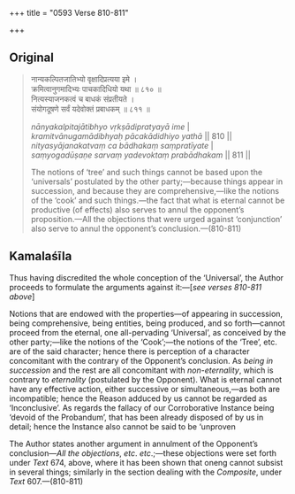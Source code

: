 +++
title = "0593 Verse 810-811"

+++
## Original 
>
> नान्यकल्पितजातिभ्यो वृक्षादिप्रत्यया इमे ।  
> क्रमित्वानुगमादिभ्यः पाचकादिधियो यथा ॥ ८१० ॥  
> नित्यस्याजनकत्वं च बाधकं संप्रतीयते ।  
> संयोगदूषणे सर्वं यदेवोक्तं प्रबाधकम् ॥ ८११ ॥ 
>
> *nānyakalpitajātibhyo vṛkṣādipratyayā ime* \|  
> *kramitvānugamādibhyaḥ pācakādidhiyo yathā* \|\| 810 \|\|  
> *nityasyājanakatvaṃ ca bādhakaṃ saṃpratīyate* \|  
> *saṃyogadūṣaṇe sarvaṃ yadevoktaṃ prabādhakam* \|\| 811 \|\| 
>
> The notions of ‘tree’ and such things cannot be based upon the ‘universals’ postulated by the other party;—because things appear in succession, and because they are comprehensive,—like the notions of the ‘cook’ and such things.—the fact that what is eternal cannot be productive (of effects) also serves to annul the opponent’s proposition.—All the objections that were urged against ‘conjunction’ also serve to annul the opponent’s conclusion.—(810-811)



## Kamalaśīla

Thus having discredited the whole conception of the ‘Universal’, the Author proceeds to formulate the arguments against it:—[*see verses 810-811 above*]

Notions that are endowed with the properties—of appearing in succession, being comprehensive, being entities, being produced, and so forth—cannot proceed from the eternal, one all-pervading ‘Universal’, as conceived by the other party;—like the notions of the ‘Cook’;—the notions of the ‘Tree’, etc. are of the said character; hence there is perception of a character concomitant with the contrary of the Opponent’s conclusion. As *being in succession* and the rest are all concomitant with *non-eternality*, which is contrary to *eternality* (postulated by the Opponent). What is eternal cannot have any effective action, either successive or simultaneous,—as both are incompatible; hence the Reason adduced by us cannot be regarded as ‘Inconclusive’. As regards the fallacy of our Corroborative Instance being ‘devoid of the Probandum’, that has been already disposed of by us in detail; hence the Instance also cannot be said to be ‘unproven

The Author states another argument in annulment of the Opponent’s conclusion—*All the objections*, *etc*. *etc*.;—these objections were set forth under *Text* 674, above, where it has been shown that oneng cannot subsist in several things; similarly in the section dealing with the *Composite*, under *Text* 607.—(810-811)


